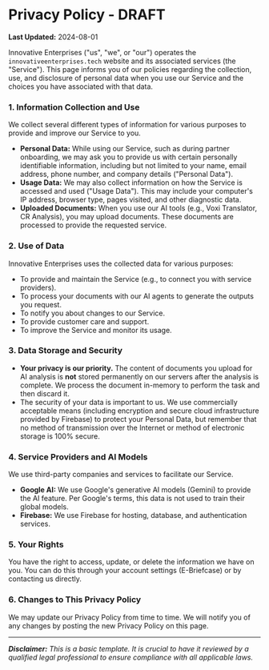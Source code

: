 # Privacy Policy - DRAFT

**Last Updated:** 2024-08-01

Innovative Enterprises ("us", "we", or "our") operates the `innovativeenterprises.tech` website and its associated services (the "Service"). This page informs you of our policies regarding the collection, use, and disclosure of personal data when you use our Service and the choices you have associated with that data.

### 1. Information Collection and Use
We collect several different types of information for various purposes to provide and improve our Service to you.

- **Personal Data:** While using our Service, such as during partner onboarding, we may ask you to provide us with certain personally identifiable information, including but not limited to your name, email address, phone number, and company details ("Personal Data").
- **Usage Data:** We may also collect information on how the Service is accessed and used ("Usage Data"). This may include your computer's IP address, browser type, pages visited, and other diagnostic data.
- **Uploaded Documents:** When you use our AI tools (e.g., Voxi Translator, CR Analysis), you may upload documents. These documents are processed to provide the requested service.

### 2. Use of Data
Innovative Enterprises uses the collected data for various purposes:
- To provide and maintain the Service (e.g., to connect you with service providers).
- To process your documents with our AI agents to generate the outputs you request.
- To notify you about changes to our Service.
- To provide customer care and support.
- To improve the Service and monitor its usage.

### 3. Data Storage and Security
- **Your privacy is our priority.** The content of documents you upload for AI analysis is **not** stored permanently on our servers after the analysis is complete. We process the document in-memory to perform the task and then discard it.
- The security of your data is important to us. We use commercially acceptable means (including encryption and secure cloud infrastructure provided by Firebase) to protect your Personal Data, but remember that no method of transmission over the Internet or method of electronic storage is 100% secure.

### 4. Service Providers and AI Models
We use third-party companies and services to facilitate our Service.
- **Google AI:** We use Google's generative AI models (Gemini) to provide the AI feature. Per Google's terms, this data is not used to train their global models.
- **Firebase:** We use Firebase for hosting, database, and authentication services.

### 5. Your Rights
You have the right to access, update, or delete the information we have on you. You can do this through your account settings (E-Briefcase) or by contacting us directly.

### 6. Changes to This Privacy Policy
We may update our Privacy Policy from time to time. We will notify you of any changes by posting the new Privacy Policy on this page.

---
***Disclaimer:** This is a basic template. It is crucial to have it reviewed by a qualified legal professional to ensure compliance with all applicable laws.*
